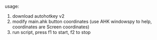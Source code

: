 usage:

1) download autohotkey v2
2) modify main.ahk button coordinates (use AHK windowspy to help, coordinates are Screen coordinates)
3) run script, press f1 to start, f2 to stop
